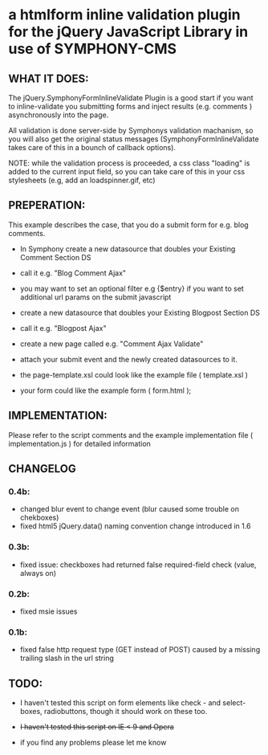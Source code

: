 # a htmlform inline validation plugin for the jQuery JavaScript Library in use of SYMPHONY-CMS

## WHAT IT DOES:

The jQuery.SymphonyFormInlineValidate Plugin is a good start if you want to inline-validate you submitting forms and inject results (e.g. comments ) asynchronously into the page.

All validation is done server-side by Symphonys validation machanism, so you will also get the original status messages (SymphonyFormInlineValidate takes care of this in a bounch of callback options).

NOTE: while the validation process is proceeded, a css class "loading" is added to the current input field, so you can take care of this in your css stylesheets (e.g, add an loadspinner.gif, etc)


## PREPERATION:

This example describes the case, that you do a submit form for e.g. blog comments.


- In Symphony create a new datasource that doubles your Existing Comment Section DS
- call it e.g. "Blog Comment Ajax"
- you may want to set an optional filter e.g {$entry} if you want to set additional url params on the submit javascript

- create a new datasource that doubles your Existing Blogpost Section DS
- call it e.g. "Blogpost Ajax"

- create a new page called e.g. "Comment Ajax Validate" 
- attach your submit event and the newly created datasources to it.
- the page-template.xsl could look like the example file ( template.xsl )

- your form could like the example form ( form.html );


## IMPLEMENTATION:

Please refer to the script comments and the example implementation file ( implementation.js ) for detailed information

## CHANGELOG

### 0.4b:

- changed blur event to change event (blur caused some trouble on chekboxes)
- fixed html5 jQuery.data() naming convention change introduced in 1.6

### 0.3b:

- fixed issue: checkboxes had returned false required-field check (value, always on)

### 0.2b:

- fixed msie issues

### 0.1b:

- fixed false http request type (GET instead of POST) caused by a missing trailing slash in the url string


## TODO:

- I haven't tested this script on form elements like check - and select-boxes, radiobuttons, though it should work on these too.

- <del>I haven't tested this script on IE < 9 and Opera</del>

- if you find any problems please let me know
